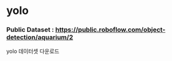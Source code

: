 # yolo
### Public Dataset : https://public.roboflow.com/object-detection/aquarium/2
yolo 데이터셋 다운로드

